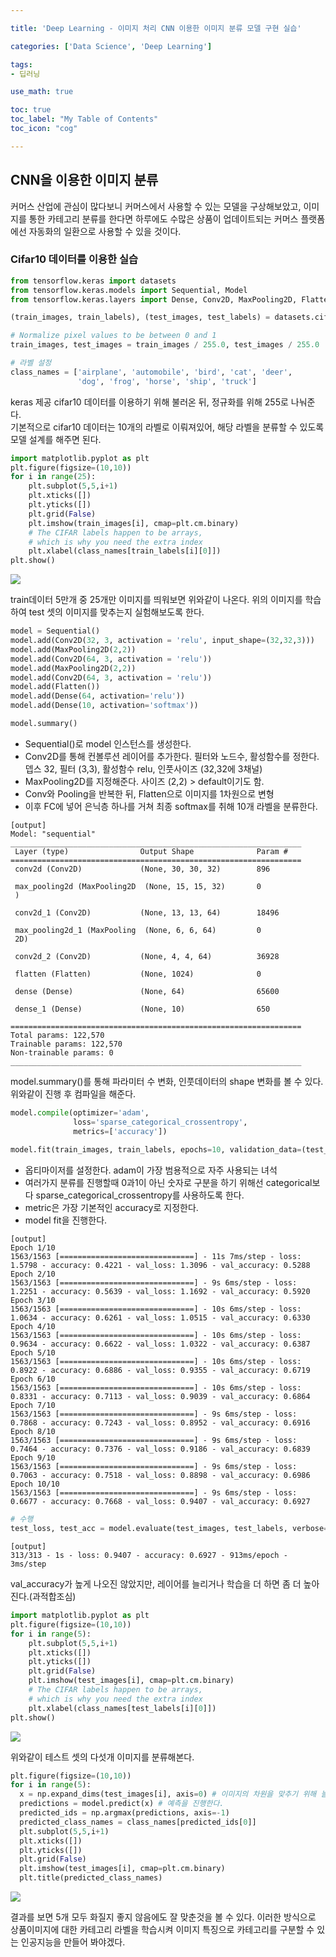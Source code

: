 ```yaml
---

title: 'Deep Learning - 이미지 처리 CNN 이용한 이미지 분류 모델 구현 실습'

categories: ['Data Science', 'Deep Learning']

tags: 
- 딥러닝

use_math: true

toc: true
toc_label: "My Table of Contents"
toc_icon: "cog"

---
```


## CNN을 이용한 이미지 분류

커머스 산업에 관심이 많다보니 커머스에서 사용할 수 있는 모델을 구상해보았고, 이미지를 통한 카테고리 분류를 한다면 하루에도 수많은 상품이 업데이트되는 커머스 플랫폼에선 자동화의 일환으로 사용할 수 있을 것이다.  

### Cifar10 데이터를 이용한 실습

```python
from tensorflow.keras import datasets
from tensorflow.keras.models import Sequential, Model
from tensorflow.keras.layers import Dense, Conv2D, MaxPooling2D, Flatten

(train_images, train_labels), (test_images, test_labels) = datasets.cifar10.load_data()

# Normalize pixel values to be between 0 and 1
train_images, test_images = train_images / 255.0, test_images / 255.0  

```
```python
# 라벨 설정
class_names = ['airplane', 'automobile', 'bird', 'cat', 'deer',
               'dog', 'frog', 'horse', 'ship', 'truck']
```

keras 제공 cifar10 데이터를 이용하기 위해 불러온 뒤, 정규화를 위해 255로 나눠준다.  
기본적으로 cifar10 데이터는 10개의 라벨로 이뤄져있어, 해당 라벨을 분류할 수 있도록 모델 설계를 해주면 된다.  

```python
import matplotlib.pyplot as plt
plt.figure(figsize=(10,10))
for i in range(25):
    plt.subplot(5,5,i+1)
    plt.xticks([])
    plt.yticks([])
    plt.grid(False)
    plt.imshow(train_images[i], cmap=plt.cm.binary)
    # The CIFAR labels happen to be arrays, 
    # which is why you need the extra index
    plt.xlabel(class_names[train_labels[i][0]])
plt.show()
```
![](https://images.velog.io/images/dlskawns/post/690eae28-5023-47f3-821e-b5bddb382a29/image.png)  

train데이터 5만개 중 25개만 이미지를 띄워보면 위와같이 나온다. 위의 이미지를 학습하여 test 셋의 이미지를 맞추는지 실험해보도록 한다.  


```python
model = Sequential()
model.add(Conv2D(32, 3, activation = 'relu', input_shape=(32,32,3)))
model.add(MaxPooling2D(2,2))
model.add(Conv2D(64, 3, activation = 'relu'))
model.add(MaxPooling2D(2,2))
model.add(Conv2D(64, 3, activation = 'relu'))
model.add(Flatten())
model.add(Dense(64, activation='relu'))
model.add(Dense(10, activation='softmax'))

model.summary()
```
* Sequential()로 model 인스턴스를 생성한다.
* Conv2D를 통해 컨볼루션 레이어를 추가한다. 필터와 노드수, 활성함수를 정한다.
뎁스 32, 필터 (3,3), 활성함수 relu, 인풋사이즈 (32,32에 3채널)
* MaxPooling2D를 지정해준다. 사이즈 (2,2) > default이기도 함.
* Conv와 Pooling을 반복한 뒤, Flatten으로 이미지를 1차원으로 변형
* 이후 FC에 넣어 은닉층 하나를 거쳐 최종 softmax를 취해 10개 라벨을 분류한다.


```
[output]
Model: "sequential"
_________________________________________________________________
 Layer (type)                Output Shape              Param #   
=================================================================
 conv2d (Conv2D)             (None, 30, 30, 32)        896       
                                                                 
 max_pooling2d (MaxPooling2D  (None, 15, 15, 32)       0         
 )                                                               
                                                                 
 conv2d_1 (Conv2D)           (None, 13, 13, 64)        18496     
                                                                 
 max_pooling2d_1 (MaxPooling  (None, 6, 6, 64)         0         
 2D)                                                             
                                                                 
 conv2d_2 (Conv2D)           (None, 4, 4, 64)          36928     
                                                                 
 flatten (Flatten)           (None, 1024)              0         
                                                                 
 dense (Dense)               (None, 64)                65600     
                                                                 
 dense_1 (Dense)             (None, 10)                650       
                                                                 
=================================================================
Total params: 122,570
Trainable params: 122,570
Non-trainable params: 0
_________________________________________________________________
```
model.summary()를 통해 파라미터 수 변화, 인풋데이터의 shape 변화를 볼 수 있다.   
위와같이 진행 후 컴파일을 해준다.  

```python
model.compile(optimizer='adam',
              loss='sparse_categorical_crossentropy',
              metrics=['accuracy'])
              
model.fit(train_images, train_labels, epochs=10, validation_data=(test_images, test_labels))

```
* 옵티마이저를 설정한다. adam이 가장 범용적으로 자주 사용되는 녀석   
* 여러가지 분류를 진행할때 0과1이 아닌 숫자로 구분을 하기 위해선 categorical보다 sparse_categorical_crossentropy를 사용하도록 한다.  
* metric은 가장 기본적인 accuracy로 지정한다.   
* model fit을 진행한다.  

```
[output]
Epoch 1/10
1563/1563 [==============================] - 11s 7ms/step - loss: 1.5798 - accuracy: 0.4221 - val_loss: 1.3096 - val_accuracy: 0.5288
Epoch 2/10
1563/1563 [==============================] - 9s 6ms/step - loss: 1.2251 - accuracy: 0.5639 - val_loss: 1.1692 - val_accuracy: 0.5920
Epoch 3/10
1563/1563 [==============================] - 10s 6ms/step - loss: 1.0634 - accuracy: 0.6261 - val_loss: 1.0515 - val_accuracy: 0.6330
Epoch 4/10
1563/1563 [==============================] - 10s 6ms/step - loss: 0.9634 - accuracy: 0.6622 - val_loss: 1.0322 - val_accuracy: 0.6387
Epoch 5/10
1563/1563 [==============================] - 10s 6ms/step - loss: 0.8922 - accuracy: 0.6886 - val_loss: 0.9355 - val_accuracy: 0.6719
Epoch 6/10
1563/1563 [==============================] - 10s 6ms/step - loss: 0.8331 - accuracy: 0.7113 - val_loss: 0.9039 - val_accuracy: 0.6864
Epoch 7/10
1563/1563 [==============================] - 9s 6ms/step - loss: 0.7868 - accuracy: 0.7243 - val_loss: 0.8952 - val_accuracy: 0.6916
Epoch 8/10
1563/1563 [==============================] - 9s 6ms/step - loss: 0.7464 - accuracy: 0.7376 - val_loss: 0.9186 - val_accuracy: 0.6839
Epoch 9/10
1563/1563 [==============================] - 9s 6ms/step - loss: 0.7063 - accuracy: 0.7518 - val_loss: 0.8898 - val_accuracy: 0.6986
Epoch 10/10
1563/1563 [==============================] - 9s 6ms/step - loss: 0.6677 - accuracy: 0.7668 - val_loss: 0.9407 - val_accuracy: 0.6927
```
```python
# 수행
test_loss, test_acc = model.evaluate(test_images, test_labels, verbose=2)
```
```
[output]
313/313 - 1s - loss: 0.9407 - accuracy: 0.6927 - 913ms/epoch - 3ms/step
```
val_accuracy가 높게 나오진 않았지만, 레이어를 늘리거나 학습을 더 하면 좀 더 높아진다.(과적합조심)
```python
import matplotlib.pyplot as plt
plt.figure(figsize=(10,10))
for i in range(5):
    plt.subplot(5,5,i+1)
    plt.xticks([])
    plt.yticks([])
    plt.grid(False)
    plt.imshow(test_images[i], cmap=plt.cm.binary)
    # The CIFAR labels happen to be arrays, 
    # which is why you need the extra index
    plt.xlabel(class_names[test_labels[i][0]])
plt.show()
```
![](https://images.velog.io/images/dlskawns/post/be3ab72d-64c6-4e87-91a1-bd6cc13b55b7/image.png)

위와같이 테스트 셋의 다섯개 이미지를 분류해본다.  

```python
plt.figure(figsize=(10,10))
for i in range(5):
  x = np.expand_dims(test_images[i], axis=0) # 이미지의 차원을 맞추기 위해 늘려줘야한다.
  predictions = model.predict(x) # 예측을 진행한다.
  predicted_ids = np.argmax(predictions, axis=-1)
  predicted_class_names = class_names[predicted_ids[0]]
  plt.subplot(5,5,i+1)
  plt.xticks([])
  plt.yticks([])
  plt.grid(False)
  plt.imshow(test_images[i], cmap=plt.cm.binary)
  plt.title(predicted_class_names)
```

![](https://images.velog.io/images/dlskawns/post/d8be35f5-9dd3-4fa2-9aa1-992c89f8c6d4/image.png)

결과를 보면 5개 모두 화질지 좋지 않음에도 잘 맞춘것을 볼 수 있다. 이러한 방식으로 상품이미지에 대한 카테고리 라벨을 학습시켜 이미지 특징으로 카테고리를 구분할 수 있는 인공지능을 만들어 봐야겠다.  
